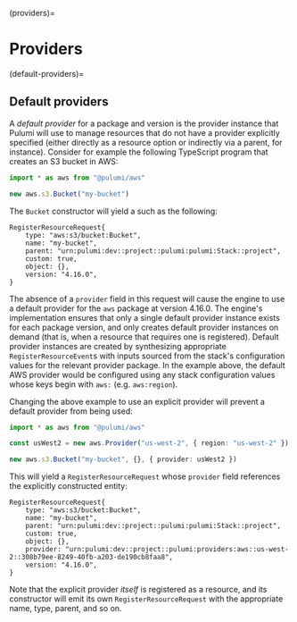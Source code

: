 (providers)=
# Providers

(default-providers)=
## Default providers

A *default provider* for a package and version is the provider instance that
Pulumi will use to manage resources that do not have a provider explicitly
specified (either directly as a resource option or indirectly via a parent, for
instance). Consider for example the following TypeScript program that creates
an S3 bucket in AWS:

```typescript
import * as aws from "@pulumi/aws"

new aws.s3.Bucket("my-bucket")
```

The `Bucket` constructor will yield a [](pulumirpc.RegisterResourceRequest) such
as the following:

```
RegisterResourceRequest{
	type: "aws:s3/bucket:Bucket",
	name: "my-bucket",
	parent: "urn:pulumi:dev::project::pulumi:pulumi:Stack::project",
	custom: true,
	object: {},
	version: "4.16.0",
}
```

The absence of a `provider` field in this request will cause the engine to use a
default provider for the `aws` package at version 4.16.0. The engine's
[](pulumirpc.ResourceMonitor) implementation ensures that only a single default
provider instance exists for each package version, and only creates default
provider instances on demand (that is, when a resource that requires one is
registered). Default provider instances are created by synthesizing appropriate
`RegisterResourceEvent`s with inputs sourced from the stack's configuration
values for the relevant provider package. In the example above, the default AWS
provider would be configured using any stack configuration values whose keys
begin with `aws:` (e.g. `aws:region`).

Changing the above example to use an explicit provider will prevent a default
provider from being used:

```typescript
import * as aws from "@pulumi/aws"

const usWest2 = new aws.Provider("us-west-2", { region: "us-west-2" })

new aws.s3.Bucket("my-bucket", {}, { provider: usWest2 })
```

This will yield a `RegisterResourceRequest` whose `provider` field references
the explicitly constructed entity:

```
RegisterResourceRequest{
	type: "aws:s3/bucket:Bucket",
	name: "my-bucket",
	parent: "urn:pulumi:dev::project::pulumi:pulumi:Stack::project",
	custom: true,
	object: {},
	provider: "urn:pulumi:dev::project::pulumi:providers:aws::us-west-2::308b79ee-8249-40fb-a203-de190cb8faa8",
	version: "4.16.0",
}
```

Note that the explicit provider *itself* is registered as a resource, and its
constructor will emit its own `RegisterResourceRequest` with the appropriate
name, type, parent, and so on.
